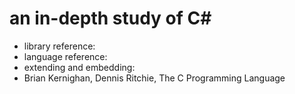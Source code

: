 # an in-depth study of C#

* library reference:
* language reference: 
* extending and embedding:
* Brian Kernighan, Dennis Ritchie, The C Programming Language